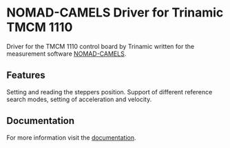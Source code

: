 # NOMAD-CAMELS Driver for Trinamic TMCM 1110

Driver for the TMCM 1110 control board by Trinamic written for the measurement software [NOMAD-CAMELS](https://fau-lap.github.io/NOMAD-CAMELS/).

## Features
Setting and reading the steppers position. Support of different reference search modes, setting of acceleration and velocity.


## Documentation

For more information visit the [documentation](https://fau-lap.github.io/NOMAD-CAMELS/doc/instruments/instruments.html).
